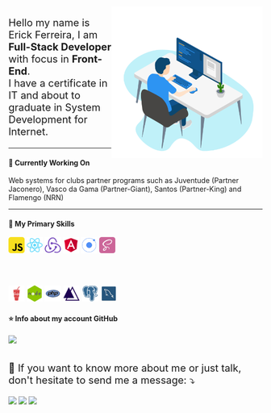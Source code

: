 <img src="python-coding-language.svg" min-width="300px" max-width="300px" width="300px" align="right" alt="Erick Developer">

<p align="left" style="font-size: 20px"> 
   Hello my name is Erick Ferreira,  I am <strong>Full-Stack Developer</strong> with focus in <strong>Front-End</strong>.<br>
    I have a certificate in IT and about to graduate in System Development for Internet.
</p>

----

#### 💼 Currently Working On
<p align="left">
    Web systems for clubs partner programs such as Juventude (Partner Jaconero),
    Vasco da Gama (Partner-Giant), Santos (Partner-King) and Flamengo (NRN)
</p>

----

#### 🚀 My Primary Skills

<code title="JavaScript"><img height="32" src="js.png" alt="Javascript"/></code>
<code title="React"><img height="32" src="react.png" alt="React"/></code>
<code title="Redux"><img height="32" src="redux.png" alt="Redux"/></code>
<code title="Angular"><img height="32" src="angular.png" alt="Angular"/></code>
<code title="Ionic"><img height="32" src="ionic.png" alt="Ionic"/></code>
<code title="Sass"><img height="32" src="sass.png" alt="Sass"/></code>

<br>

<code title="Gulp"><img height="32" src="gulp.png" alt="Gulp"/></code>
<code title="Nodejs"><img height="32" src="node.png" alt="Nodejs"/></code>
<code title="PHP"><img height="32" src="PHP.png" alt="PHP"/></code>
<code title="AdonisJs"><img height="32" src="adonis.png" alt="AdonisJs"/></code>
<code title="PostgreSQL"><img height="32" src="postgresql.png" alt="PostgreSQL"/></code>
<code title="MySQL"><img height="32" src="mysql.png" alt="MySQL"/></code>
---

#### ⭐ Info about my account GitHub
<span align="left" style="display: flex; align-items: flex-start">
  <img src="https://github-readme-stats.vercel.app/api?username=erickkf600&show_icons=true&theme=blueberry">
  <!-- <img src="https://github-readme-stats.vercel.app/api/top-langs/?username=erickkf600&count_private=true&theme=blueberry"> -->
</span>
<br>

<p align="left" style="font-size: 20px"> 
   💬 If you want to know more about me or just talk, don't hesitate to send me a message: ⤵️
</p>

<p align="left">
  <a href="mailto:erickkf600@gmail.com" alt="Gmail" target="_blank" title="erickkf600 Email">
  <img src="https://img.shields.io/badge/-Gmail-FF0000?style=flat-square&labelColor=FF0000&logo=gmail&logoColor=white"  height="28px"/></a>

  <a href="https://www.linkedin.com/in/erickkf600/" alt="Linkedin" target="_blank"  title="erickkf600 Linkedin">
  <img src="https://img.shields.io/badge/-Linkedin-0e76a8?style=flat-square&logo=Linkedin&logoColor=white"  height="28px"/></a>

  <a href="https://api.whatsapp.com/send?phone=5521990831801" alt="WhatsApp" target="_blank" title="erickkf600 WhatsApp">
  <img src="https://img.shields.io/badge/-WhatsApp-25d366?style=flat-square&labelColor=25d366&logo=whatsapp&logoColor=white" height="28px"/></a>

</p> 




